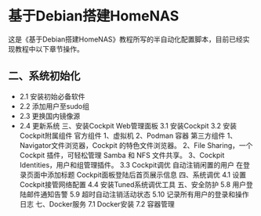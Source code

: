 # 基于Debian搭建HomeNAS
这是《基于Debian搭建HomeNAS》教程所写的半自动化配置脚本，目前已经实现教程中以下章节操作。
## 二、系统初始化
- 2.1 安装初始必备软件
- 2.2 添加用户至sudo组
- 2.3 更换国内镜像源
- 2.4 更新系统
三、安装Cockpit Web管理面板
3.1 安装Cockpit
3.2 安装Cockpit附属组件
官方组件
1、虚拟机
2、Podman 容器
第三方组件
1、Navigator文件浏览器，Cockpit 的特色文件浏览器。
2、File Sharing，一个 Cockpit 插件，可轻松管理 Samba 和 NFS 文件共享。
3、Cockpit Identities，用户和组管理插件。
3.3 Cockpit调优
自动注销闲置的用户
在登录页面中添加标题
Cockpit面板登陆后首页展示信息
四、系统调优
4.1 设置Cockpit接管网络配置
4.4 安装Tuned系统调优工具
五、安全防护
5.8 用户登陆邮件通知告警
5.9 超时自动注销活动状态
5.10 记录所有用户的登录和操作日志
七、Docker服务
7.1 Docker安装
7.2 容器管理






